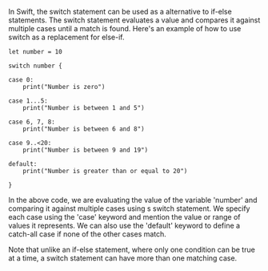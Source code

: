 In Swift, the switch statement can be used as a alternative to if-else statements. The switch statement evaluates a value and compares it against multiple cases until a match is found. Here's an example of how to use switch as a replacement for else-if.

```
let number = 10

switch number {

case 0:
    print("Number is zero")

case 1...5:
    print("Number is between 1 and 5")

case 6, 7, 8:
    print("Number is between 6 and 8")

case 9..<20:
    print("Number is between 9 and 19")

default:
    print("Number is greater than or equal to 20")

}
```

In the above code, we are evaluating the value of the variable 'number' and comparing it against multiple cases using s switch statement. We specify each case using the 'case' keyword and mention the value or range of values it represents. We can also use the 'default' keyword to define a catch-all case if none of the other cases match.

Note that unlike an if-else statement, where only one condition can be true at a time, a switch statement can have more than one matching case.